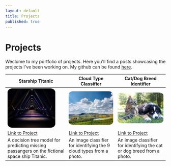 ```yaml
---
layout: default
title: Projects
published: true
---
```


# Projects

Weclome to my portfolio of projects. Here you'll find a posts showcasing the projects I've been working on. My github can be found [here](https://github.com/benbardev).

| Starship Titanic | Cloud Type Classifier | Cat/Dog Breed Identifier |
|---|---|---|
| <img src="images/starship.jpg" style="border-radius:10%" width=150px> | <img src="images/cloud.jpg" style="border-radius:10%" width=350px> | <img src="images/cat_dog.jpg" style="border-radius:10%" width=200px> |
| [Link to Project](projects/starship) | [Link to Project](projects/cloud_classifier) | [Link to Project](projects/cat_dog) |
| A decision tree model for predicting missing passangers on the fictional space ship Titanic. | An image classifier for identifying the 9 cloud types from a photo. | An image classifier for identifying the cat or dog breed from a photo. |